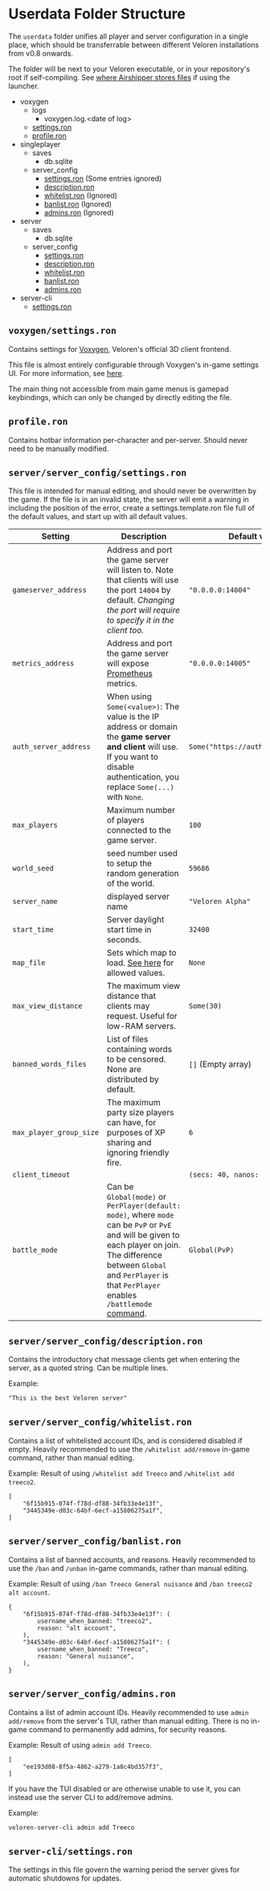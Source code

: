 # Userdata Folder Structure

The `userdata` folder unifies all player and server configuration in a single place, which should be transferrable between different Veloren installations from v0.8 onwards.

The folder will be next to your Veloren executable, or in your repository's root if self-compiling.
See [where Airshipper stores files](airshipper.md#files) if using the launcher.

- voxygen
  - logs
    - voxygen.log.\<date of log\>
  - [settings.ron](#settingsron-voxygen-edition)
  - [profile.ron](#profileron)
- singleplayer
  - saves
    - db.sqlite
  - server\_config
    - [settings.ron](#settingsron-server-edition) (Some entries ignored)
    - [description.ron](#descriptionron)
    - [whitelist.ron](#whitelistron) (Ignored)
    - [banlist.ron](#banlistron) (Ignored)
    - [admins.ron](#adminsron) (Ignored)
- server
  - saves
    - db.sqlite
  - server\_config
    - [settings.ron](#settingsron-server-edition)
    - [description.ron](#descriptionron)
    - [whitelist.ron](#whitelistron)
    - [banlist.ron](#banlistron)
    - [admins.ron](#adminsron)
- server-cli
  - [settings.ron](#settingsron-server-cli-edition)

## `voxygen/settings.ron`

Contains settings for [Voxygen](voxygen.md), Veloren's official 3D client frontend.

This file is almost entirely configurable through Voxygen's in-game settings UI. For more information, see
[here](voxygen.md#settingsron).

The main thing not accessible from main game menus is gamepad keybindings, which can only be changed by directly editing the file.

## `profile.ron`

Contains hotbar information per-character and per-server. Should never need to be manually modified.

## `server/server_config/settings.ron`

This file is intended for manual editing, and should never be overwritten by the game. If the file is in an invalid state, the server will emit a warning in including the position of the error, create a settings.template.ron file full of the default values, and start up with all default values.

|Setting|Description|Default value|
|-|-|-|
| `gameserver_address`| Address and port the game server will listen to. Note that clients will use the port `14004` by default. _Changing the port will require to specify it in the client too._ | `"0.0.0.0:14004"`|
| `metrics_address` | Address and port the game server will expose [Prometheus](https://prometheus.io) metrics. | `"0.0.0.0:14005"`|
| `auth_server_address` | When using `Some(<value>)`: The value is the IP address or domain the **game server and client** will use. If you want to disable authentication, you replace `Some(...)` with `None`. | `Some("https://auth.veloren.net")` |
| `max_players` | Maximum number of players connected to the game server. | `100`|
| `world_seed`| seed number used to setup the random generation of the world. | `59686`|
| `server_name` | displayed server name | `"Veloren Alpha"` |
| `start_time`| Server daylight start time in seconds. | `32400`|
| `map_file`| Sets which map to load. [See here](world-generation.html#map_file-options) for allowed values. | `None` |
| `max_view_distance` | The maximum view distance that clients may request. Useful for low-RAM servers. | `Some(30)` |
| `banned_words_files`| List of files containing words to be censored. None are distributed by default. | `[]` (Empty array) |
| `max_player_group_size` | The maximum party size players can have, for purposes of XP sharing and ignoring friendly fire. | `6`|
| `client_timeout`| | `(secs: 40, nanos: 0,)`|
| `battle_mode`| Can be `Global(mode)` or `PerPlayer(default: mode)`, where `mode` can be `PvP` or `PvE` and will be given to each player on join. The difference between `Global` and `PerPlayer` is that `PerPlayer` enables `/battlemode` [command](commands.html). | `Global(PvP)`|

## `server/server_config/description.ron`

Contains the introductory chat message clients get when entering the server, as a quoted string. Can be multiple lines.

Example:

```txt
"This is the best Veloren server"
```

## `server/server_config/whitelist.ron`

Contains a list of whitelisted account IDs, and is considered disabled if empty. Heavily recommended to use the `/whitelist add/remove` in-game command, rather than manual editing.

Example: Result of using `/whitelist add Treeco` and `/whitelist add treeco2`.

```ron
[
    "6f15b915-074f-f78d-df88-34fb33e4e13f",
    "3445349e-d03c-64bf-6ecf-a15806275a1f",
]
```

## `server/server_config/banlist.ron`

Contains a list of banned accounts, and reasons. Heavily recommended to use the `/ban` and `/unban` in-game commands, rather than manual editing.

Example: Result of using `/ban Treeco General nuisance` and `/ban treeco2 alt account`.

```ron
{
    "6f15b915-074f-f78d-df88-34fb33e4e13f": (
        username_when_banned: "treeco2",
        reason: "alt account",
    ),
    "3445349e-d03c-64bf-6ecf-a15806275a1f": (
        username_when_banned: "Treeco",
        reason: "General nuisance",
    ),
}
```

## `server/server_config/admins.ron`

Contains a list of admin account IDs. Heavily recommended to use `admin add/remove` from the server's TUI, rather than manual editing. There is no in-game command to permanently add admins, for security reasons.

Example: Result of using `admin add Treeco`.

```ron
[
    "ee193d08-8f5a-4862-a279-1a8c4bd357f3",
]
```

If you have the TUI disabled or are otherwise unable to use it, you can instead use the server CLI to add/remove admins.

Example:

```bash
veloren-server-cli admin add Treeco
```

## `server-cli/settings.ron`

The settings in this file govern the warning period the server gives for automatic shutdowns for updates.
